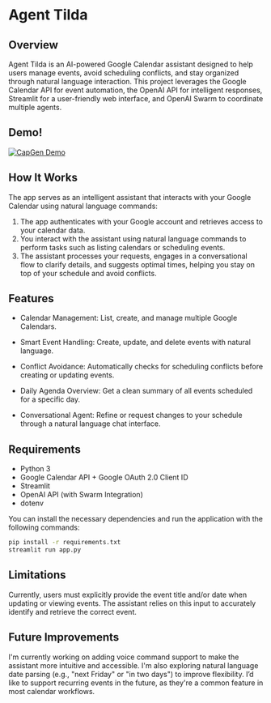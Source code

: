 # Agent Tilda

## Overview
Agent Tilda is an AI-powered Google Calendar assistant designed to help users manage events, avoid scheduling conflicts, and stay organized through natural language interaction. This project leverages the Google Calendar API for event automation, the OpenAI API for intelligent responses, Streamlit for a user-friendly web interface, and OpenAI Swarm to coordinate multiple agents.

## Demo!
[![CapGen Demo](https://img.youtube.com/vi/_9ezgDNwE_M/0.jpg)](https://www.youtube.com/watch?v=_9ezgDNwE_M)

## How It Works
The app serves as an intelligent assistant that interacts with your Google Calendar using natural language commands:

1. The app authenticates with your Google account and retrieves access to your calendar data.
2. You interact with the assistant using natural language commands to perform tasks such as listing calendars or scheduling events.
3. The assistant processes your requests, engages in a conversational flow to clarify details, and suggests optimal times, helping you stay on top of your schedule and avoid conflicts.

## Features
* Calendar Management: List, create, and manage multiple Google Calendars.

* Smart Event Handling: Create, update, and delete events with natural language.

* Conflict Avoidance: Automatically checks for scheduling conflicts before creating or updating events.

* Daily Agenda Overview: Get a clean summary of all events scheduled for a specific day.

* Conversational Agent: Refine or request changes to your schedule through a natural language chat interface.

## Requirements
- Python 3
- Google Calendar API + Google OAuth 2.0 Client ID
- Streamlit
- OpenAI API (with Swarm Integration)
- dotenv

You can install the necessary dependencies and run the application with the following commands:

```bash
pip install -r requirements.txt
streamlit run app.py
```

## Limitations
Currently, users must explicitly provide the event title and/or date when updating or viewing events. The assistant relies on this input to accurately identify and retrieve the correct event.

## Future Improvements
I'm currently working on adding voice command support to make the assistant more intuitive and accessible. I'm also exploring natural language date parsing (e.g., "next Friday" or "in two days") to improve flexibility. I’d like to support recurring events in the future, as they're a common feature in most calendar workflows.
